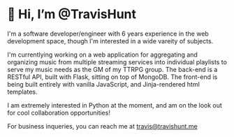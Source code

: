 # 👋 Hi, I’m @TravisHunt
I'm a software developer/engineer with 6 years experience in the web development space, though I'm interested in a wide vareity of subjects.

I'm currentlying working on a web application for aggregating and organizing music from multiple streaming services into individual playlists to serve my music needs
as the GM of my TTRPG group. The back-end is a RESTful API, built with Flask, sitting on top of MongoDB. The front-end is being built entirely with vanilla JavaScript,
and Jinja-rendered html templates.

I am extremely interested in Python at the moment, and am on the look out for cool collaboration opportunities!

For business inqueries, you can reach me at <travis@travishunt.me>
